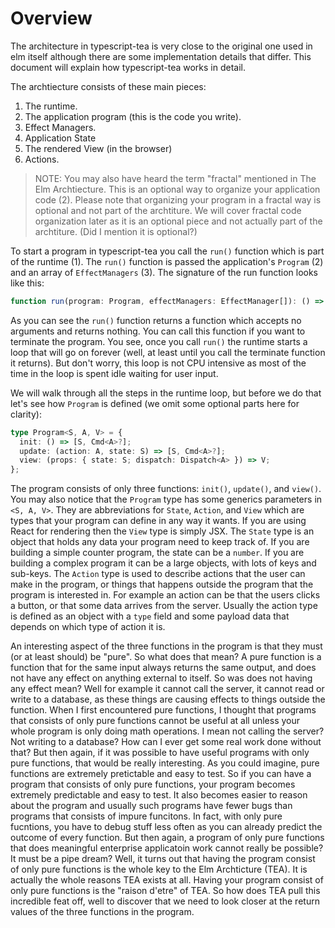 # Overview

The architecture in typescript-tea is very close to the original one used in elm itself although there are some implementation details that differ. This document will explain how typescript-tea works in detail.

The archtiecture consists of these main pieces:

1. The runtime.
2. The application program (this is the code you write).
3. Effect Managers.
4. Application State
5. The rendered View (in the browser)
6. Actions.

> NOTE: You may also have heard the term "fractal" mentioned in The Elm Archtiecture. This is an optional way to organize your application code (2). Please note that organizing your program in a fractal way is optional and not part of the archtiture. We will cover fractal code organization later as it is an optional piece and not actually part of the archtiture. (Did I mention it is optional?)

To start a program in typescript-tea you call the `run()` function which is part of the runtime (1). The `run()` function is passed the application's `Program` (2) and an array of `EffectManagers` (3). The signature of the run function looks like this:

```ts
function run(program: Program, effectManagers: EffectManager[]): () => void;
```

As you can see the `run()` function returns a function which accepts no arguments and returns nothing. You can call this function if you want to terminate the program. You see, once you call `run()` the runtime starts a loop that will go on forever (well, at least until you call the terminate function it returns). But don't worry, this loop is not CPU intensive as most of the time in the loop is spent idle waiting for user input.

We will walk through all the steps in the runtime loop, but before we do that let's see how `Program` is defined (we omit some optional parts here for clarity):

```ts
type Program<S, A, V> = {
  init: () => [S, Cmd<A>?];
  update: (action: A, state: S) => [S, Cmd<A>?];
  view: (props: { state: S; dispatch: Dispatch<A> }) => V;
};
```

The program consists of only three functions: `init()`, `update()`, and `view()`. You may also notice that the `Program` type has some generics parameters in `<S, A, V>`. They are abbreviations for `State`, `Action`, and `View` which are types that your program can define in any way it wants. If you are using React for rendering then the `View` type is simply JSX. The `State` type is an object that holds any data your program need to keep track of. If you are building a simple counter program, the state can be a `number`. If you are building a complex program it can be a large objects, with lots of keys and sub-keys. The `Action` type is used to describe actions that the user can make in the program, or things that happens outside the program that the program is interested in. For example an action can be that the users clicks a button, or that some data arrives from the server. Usually the action type is defined as an object with a `type` field and some payload data that depends on which type of action it is.

An interesting aspect of the three functions in the program is that they must (or at least should) be "pure". So what does that mean? A pure function is a function that for the same input always returns the same output, and does not have any effect on anything external to itself. So was does not having any effect mean? Well for example it cannot call the server, it cannot read or write to a database, as these things are causing effects to things outside the function. When I first encountered pure functions, I thought that programs that consists of only pure functions cannot be useful at all unless your whole program is only doing math operations. I mean not calling the server? Not writing to a database? How can I ever get some real work done without that? But then again, if it was possible to have useful programs with only pure functions, that would be really interesting. As you could imagine, pure functions are extremely pretictable and easy to test. So if you can have a program that consists of only pure functions, your program becomes extremely predictable and easy to test. It also becomes easier to reason about the program and usually such programs have fewer bugs than programs that consists of impure funcitons. In fact, with only pure fucntions, you have to debug stuff less often as you can already predict the outcome of every function. But then again, a program of only pure functions that does meaningful enterprise applicatoin work cannot really be possible? It must be a pipe dream? Well, it turns out that having the program consist of only pure functions is the whole key to the Elm Archticture (TEA). It is actually the whole reasons TEA exists at all. Having your program consist of only pure functions is the "raison d'etre" of TEA. So how does TEA pull this incredible feat off, well to discover that we need to look closer at the return values of the three functions in the program.
